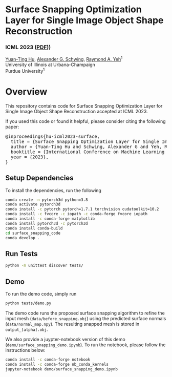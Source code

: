 # Surface Snapping Optimization Layer for Single Image Object Shape Reconstruction

### ICML 2023 ([PDF](https://openreview.net/pdf?id=C8ijRC4ZvS)))
[Yuan-Ting Hu](https://sites.google.com/view/yuantinghu),
[Alexander G. Schwing](http://www.alexander-schwing.de/),
[Raymond A. Yeh](https://www.raymond-yeh.com/)<sup>1</sup><br>
University of Illinois at Urbana-Champaign <br/>
Purdue University<sup>1</sup><br/>

# Overview
This repository contains code for Surface Snapping Optimization Layer for Single Image Object Shape Reconstruction
accepted at ICML 2023.

If you used this code or found it helpful, please consider citing the following paper:

<pre>
@inproceedings{hu-icml2023-surface,
  title = {Surface Snapping Optimization Layer for Single Image Object Shape Reconstruction},
  author = {Yuan-Ting Hu and Schwing, Alexander G and Yeh, Raymond A},
  booktitle = {International Conference on Machine Learning (ICML)},
  year = {2023},
}
</pre>

## Setup Dependencies
To install the dependencies, run the following
```bash
conda create -n pytorch3d python=3.8
conda activate pytorch3d
conda install -c pytorch pytorch=1.7.1 torchvision cudatoolkit=10.2
conda install -c fvcore -c iopath -c conda-forge fvcore iopath
conda install -c conda-forge matplotlib
conda install pytorch3d -c pytorch3d
conda install conda-build
cd surface_snapping_code
conda develop .
```

## Run Tests
```bash
python -m unittest discover tests/
```

## Demo
To run the demo code, simply run

```bash
python tests/demo.py
```

The demo code runs the proposed surface snapping algorithm to refine the input mesh (`data/before_snapping.obj`) using the predicted surface normals (`data/normal_map.npy`). The resulting snapped mesh is stored in `output_[alpha].obj`.

We also provide a juypter-notebook version of this demo (`demo/surface_snapping_demo.ipynb`). To run the notebook, please follow the instructions below:
```bash
conda install -c conda-forge notebook
conda install -c conda-forge nb_conda_kernels
jupyter-notebook demo/surface_snapping_demo.ipynb
```
